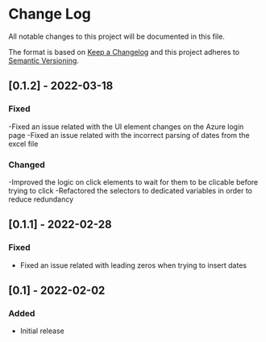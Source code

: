 # Change Log

All notable changes to this project will be documented in this file.

The format is based on [Keep a Changelog](http://keepachangelog.com/)
and this project adheres to [Semantic Versioning](http://semver.org/).

## [0.1.2] - 2022-03-18

### Fixed

-Fixed an issue related with the UI element changes on the Azure login page
-Fixed an issue related with the incorrect parsing of dates from the excel file

### Changed
-Improved the logic on click elements to wait for them to be clicable before trying to click
-Refactored the selectors to dedicated variables in order to reduce redundancy

## [0.1.1] - 2022-02-28

### Fixed

- Fixed an issue related with leading zeros when trying to insert dates

## [0.1] - 2022-02-02

### Added

- Initial release
